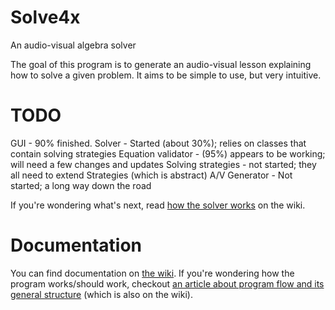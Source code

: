 Solve4x
=======

An audio-visual algebra solver

The goal of this program is to generate an audio-visual lesson explaining how to solve a given problem. It aims to be simple to use, but very intuitive.

TODO
====

GUI - 90% finished.
Solver - Started (about 30%); relies on classes that contain solving strategies
Equation validator - (95%) appears to be working; will need a few changes and updates
Solving strategies - not started; they all need to extend Strategies (which is abstract)
A/V Generator - Not started; a long way down the road

If you're wondering what's next, read [how the solver works](https://github.com/Nateowami/Solve4x/wiki/Solving) on the wiki.

Documentation
=============
You can find documentation on [the wiki](https://github.com/Nateowami/Solve4x/wiki). If you're wondering how the program works/should work, checkout [an article about program flow and its general  structure](https://github.com/Nateowami/Solve4x/wiki/Program-Flow) (which is also on the wiki).

